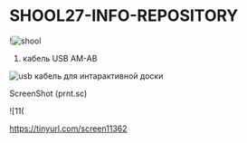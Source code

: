 # SHOOL27-INFO-REPOSITORY
!![shool](https://github.com/Artemovich123/SHOOL27-INFO-REPOSITORY/blob/photo/sh27.png)





1. кабель USB AM-AB


![usb кабель для интарактивной доски](https://github.com/Artemovich123/SHOOL27-INFO-REPOSITORY/blob/photo/am-bm.jpg)








ScreenShot (prnt.sc)

![11(


https://tinyurl.com/screen11362
